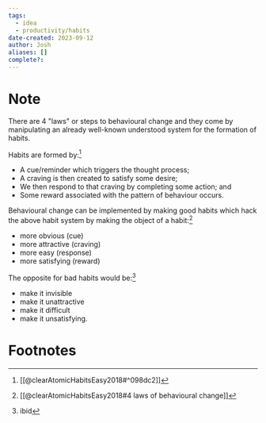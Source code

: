 ```yaml
---
tags:
  - idea
  - productivity/habits
date-created: 2023-09-12
author: Josh
aliases: []
complete?:
---
```

# Note

There are 4 "laws" or steps to behavioural change and they come by manipulating an already well-known understood system for the formation of habits.

Habits are formed by:[^1]
- A cue/reminder which triggers the thought process;
- A craving is then created to satisfy some desire;
- We then respond to that craving by completing some action; and
- Some reward associated with the pattern of behaviour occurs.

Behavioural change can be implemented by making good habits which hack the above habit system by making the object of a habit:[^2]
- more obvious (cue)
- more attractive (craving)
- more easy (response)
- more satisfying (reward)

The opposite for bad habits would be:[^3]
- make it invisible
- make it unattractive
- make it difficult
- make it unsatisfying.

# Footnotes

[^1]: [[@clearAtomicHabitsEasy2018#^098dc2]]
[^2]: [[@clearAtomicHabitsEasy2018#4 laws of behavioural change]]
[^3]: ibid